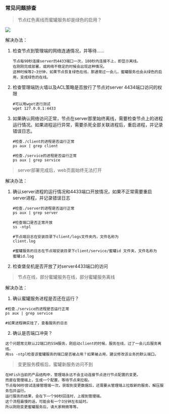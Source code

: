 ### 常见问题排查

> 节点红色离线而蜜罐服务却是绿色的启用？

![](https://hfish.cn-bj.ufileos.com/images/WechatIMG3065.jpg)



解决办法：

1. 检查节点到管理端的网络连通情况，并等待……

   ```shell
   节点每90秒连接server的4433端口一次，180秒内连接不上，即显示离线。
   在刚刚完成部署，或网络不稳定的时候会出现这种情况。
   这种时候等2~3分钟，如果节点恢复绿色在线，那通常过一会儿，蜜罐服务也会从绿色的启用，变成绿色的在线。
   ```

2. 检查管理端防火墙以及ACL策略是否放行了节点对server 4434端口访问的权限

   ```shell
   #可以用wget进行测试
   wget 127.0.0.1:4433
   ```

3. 如果确认网络访问正常，节点在server那里始终离线，需要检查节点上的进程运行情况。如果进程运行异常，需要杀死全部关联进程后，重启进程，并记录错误日志。

   ```shell
   #检查./client的进程是否运行正常
   ps aux | grep client
   
   #检查./service的进程是否运行正常	
   ps aux | grep service
   ```

   

> server部署完成后，web页面始终无法打开

解决办法：

1. 确认server进程的运行情况和4433端口开放情况，如果不正常需要重启server进程，并记录错误日志

   ```shell
   #检查./server的进程是否运行正常
   ps aux | grep server
   
   #检查端口是否正常开放
   ss -ntpl
   
   #节点端日志在安装目录下client/logs文件夹内，文件名称为
   client.log
   
   #蜜罐服务的日志在节点端安装目录下client/service/蜜罐id 文件夹，文件名称为
   蜜罐id.log
   ```

2. 检查堡垒机是否开放了对server4433端口的访问

     

> 节点在线，部分蜜罐服务在线，部分蜜罐服务离线

解决办法：

1. 确认蜜罐服务进程是否还在运行？

```shell
#检查./service的进程是否运行正常	
ps aux | grep service

#如果进程确实挂了，查看服务的日志
```

2. 确认是否端口冲突？

```shell
这个问题常见默认22端口的SSH服务，刚启动client的时候，服务在线，过了一会儿后服务离线。
用ss -ntpl检查该蜜罐服务的端口是否被占用？如果被占用，建议修改该业务的默认端口。
```

> 变更服务模板后，蜜罐新服务访问不到

```shell
在HFish当前的产品结构中，管理端永远不会主动连接节点进行节点配置的变更。
而是在管理端上，生成一个配置，等待节点来拉取。
节点每90秒尝试连接管理端一次，获取到变更数据后，还需要从管理端上拉取新的服务，解压服务包并运行。
运行服务的结果，会在下一个90秒回连时，上报到管理端。
这个流程最慢的话，可能会有一个3分钟左右延时。
所以刚刚变更蜜罐服务后，请大家稍微等等。
```

